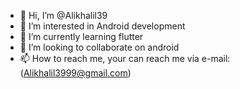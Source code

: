 - 👋 Hi, I’m @Alikhalil39
- 👀 I’m interested in Android development
- 🌱 I’m currently learning flutter
- 💞️ I’m looking to collaborate on android
- 📫 How to reach me, your can reach me via e-mail:(Alikhalil3999@gmail.com)

<!---
Alikhalil39/Alikhalil39 is a ✨ special ✨ repository because its `README.md` (this file) appears on your GitHub profile.
You can click the Preview link to take a look at your changes.
--->
